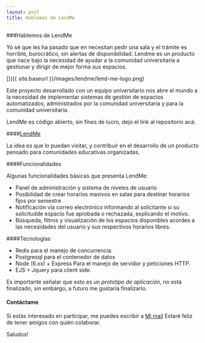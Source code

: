 ```yaml
---
layout: post
title: Hablemos de LendMe
---
```


###Hablemos de LendMe

Yo sé que les ha pasado que en necesitan pedir una sala y el trámite es horrible, burocrático, sin alertas de disponibilidad.
Lendme es un producto que nace bajo la necesidad de ayudar a la comunidad universitaria a gestionar y dirigir de mejor forma sus espacios.

[]({{ site.baseurl }}/images/lendme/lend-me-logo.png)

Este proyecto desarrollado con un equipo universitario nos abre el mundo a la necesidad de implementar sistemas de gestión de espacios automatizados, administrados por la comunidad universitaria y para la comunidad universitaria.

LendMe es código abierto, sin fines de lucro, dejo el link al repositorio acá: 

####[LendMe](https://github.com/mauriciodelrio/lendme)

La idea es que lo puedan visitar, y contribuir en el desarrollo de un producto pensado para comunidades educativas organizadas.


####Funcionalidades

Algunas funcionalidades básicas que presenta LendMe:

* Panel de administración y sistema de niveles de usuario
* Posibilidad de crear horarios masivos en salas para destinar horarios fijos por semestre
* Notificación vía correo electrónico informando al solicitante si su solicitudde espacio fue aprobada o rechazada, explicando el motivo.
* Búsqueda, filtros y visualización de los espacios disponibles acordes a las necesidades del usuario y sus respectivos horarios libres.

####Tecnologías

* Redis para el manejo de concurrencia.
* Postgresql para el contenedor de datos
* Node (6.xx) + Express Para el manejo de servidor y peticiones HTTP.
* EJS + Jquery para client side.

Es importante señalar que esto es un *prototipo de aplicación*, no está finalizado, sin embargo, a futuro me gustaría finalizarlo.

#### Contáctame

Si estás interesado en participar, me puedes escribir a [Mi mail](mailto:mauricio.delr@gmail.com)
Estaré feliz de tener amigos con quién colaborar.

Saludos! 
